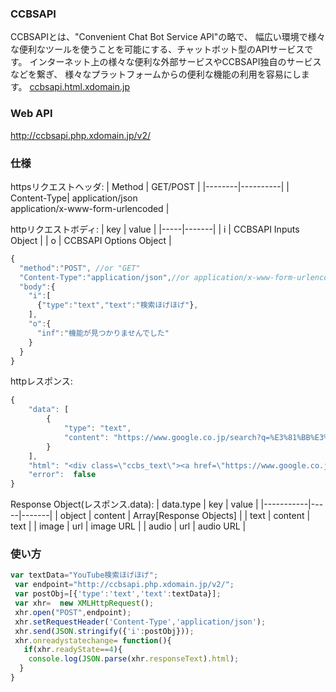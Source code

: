 ### CCBSAPI
CCBSAPIとは、"Convenient Chat Bot Service API"の略で、 幅広い環境で様々な便利なツールを使うことを可能にする、チャットボット型のAPIサービスです。
インターネット上の様々な便利な外部サービスやCCBSAPI独自のサービスなどを繋ぎ、 様々なプラットフォームからの便利な機能の利用を容易にします。
<a href="http://ccbsapi.html.xdomain.jp">ccbsapi.html.xdomain.jp</a>

### Web API

http://ccbsapi.php.xdomain.jp/v2/

### 仕様

httpsリクエストヘッダ:
| Method | GET/POST |
|--------|----------|
| Content-Type| application/json <br> application/x-www-form-urlencoded |

httpリクエストボディ:
| key | value |
|-----|-------|
| i | CCBSAPI Inputs Object |
| o | CCBSAPI Options Object |

```JavaScript
{
  "method":"POST", //or "GET"
  "Content-Type":"application/json",//or application/x-www-form-urlencoded
  "body":{
    "i":[
      {"type":"text","text":"検索ほげほげ"},
    ],
    "o":{
      "inf":"機能が見つかりませんでした"
    }
  }
}
```

httpレスポンス:
```JavaScript
{
    "data": [
        {
            "type": "text",
            "content": "https://www.google.co.jp/search?q=%E3%81%BB%E3%81%92%E3%81%BB%E3%81%92"
        }
    ],
    "html": "<div class=\"ccbs_text\"><a href=\"https://www.google.co.jp/search?q=%E3%81%BB%E3%81%92%E3%81%BB%E3%81%92\">https://www.google.co.jp/search?q=%E3%81%BB%E3%81%92%E3%81%BB%E3%81%92</a></div>",
    "error":  false
}
```

Response Object(レスポンス.data):
| data.type | key | value |
|-----------|-----|-------|
| object | content | Array[Response Objects] |
| text | content | text |
| image | url | image URL |
| audio | url | audio URL |


### 使い方
```JavaScript
var textData="YouTube検索ほげほげ";
 var endpoint="http://ccbsapi.php.xdomain.jp/v2/";
 var postObj=[{'type':'text','text':textData}];
 var xhr=  new XMLHttpRequest();
 xhr.open("POST",endpoint);
 xhr.setRequestHeader('Content-Type','application/json');
 xhr.send(JSON.stringify({'i':postObj}));
 xhr.onreadystatechange= function(){
   if(xhr.readyState==4){
    console.log(JSON.parse(xhr.responseText).html);
  }
}
```
